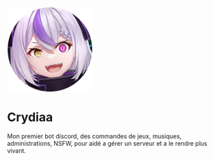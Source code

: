 <img style="height:200px; with:200px;" src="Crydiaa.png">
<h1>Crydiaa</h1>
<p>Mon premier bot discord, des commandes de jeux, musiques, administrations, NSFW, pour aidé a gérer un serveur et a le rendre plus vivant.</p>

<!--
**Woulfty/Woulfty** is a ✨ _special_ ✨ repository because its `README.md` (this file) appears on your GitHub profile.

Here are some ideas to get you started:

- 🔭 I’m currently working on ...
- 🌱 I’m currently learning ...
- 👯 I’m looking to collaborate on ...
- 🤔 I’m looking for help with ...
- 💬 Ask me about ...
- 📫 How to reach me: ...
- 😄 Pronouns: ...
- ⚡ Fun fact: ...
-->
